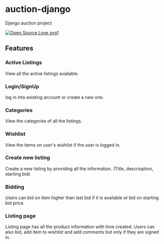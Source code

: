 # auction-django
Django auction project

[![Open Source Love svg1](https://badges.frapsoft.com/os/v1/open-source.svg?v=103)](https://github.com/ellerbrock/open-source-badges/)

## Features

### Active Listings
View all the active listings available.

### Login/SignUp 
log in into existing account or create a new one.

### Categories
View the categories of all the listings.

### Wishlist
View the items on user's wishlist if the user is logged in.

### Create new listing
Create a new listing by providing all the information. (Title, descrioption, starting bid)

### Bidding
Users can bid on item higher than last bid if it is available or bid on starting bid price.

### Listing page
Listing page has all the product information with time created. Users can also bid, add item to wishlist and add comments but only if they are signed in.
